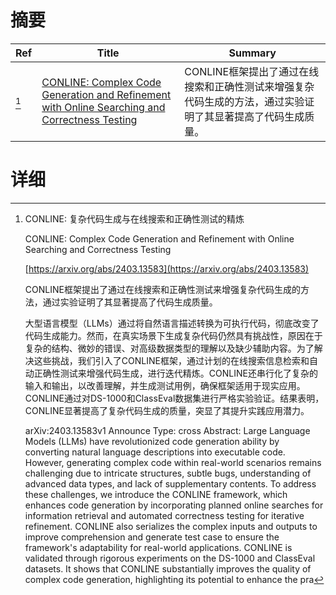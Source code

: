 # 摘要

| Ref | Title | Summary |
| --- | --- | --- |
| [^1] | [CONLINE: Complex Code Generation and Refinement with Online Searching and Correctness Testing](https://arxiv.org/abs/2403.13583) | CONLINE框架提出了通过在线搜索和正确性测试来增强复杂代码生成的方法，通过实验证明了其显著提高了代码生成质量。 |

# 详细

[^1]: CONLINE: 复杂代码生成与在线搜索和正确性测试的精炼

    CONLINE: Complex Code Generation and Refinement with Online Searching and Correctness Testing

    [https://arxiv.org/abs/2403.13583](https://arxiv.org/abs/2403.13583)

    CONLINE框架提出了通过在线搜索和正确性测试来增强复杂代码生成的方法，通过实验证明了其显著提高了代码生成质量。

    

    大型语言模型（LLMs）通过将自然语言描述转换为可执行代码，彻底改变了代码生成能力。然而，在真实场景下生成复杂代码仍然具有挑战性，原因在于复杂的结构、微妙的错误、对高级数据类型的理解以及缺少辅助内容。为了解决这些挑战，我们引入了CONLINE框架，通过计划的在线搜索信息检索和自动正确性测试来增强代码生成，进行迭代精炼。CONLINE还串行化了复杂的输入和输出，以改善理解，并生成测试用例，确保框架适用于现实应用。CONLINE通过对DS-1000和ClassEval数据集进行严格实验验证。结果表明，CONLINE显著提高了复杂代码生成的质量，突显了其提升实践应用潜力。

    arXiv:2403.13583v1 Announce Type: cross  Abstract: Large Language Models (LLMs) have revolutionized code generation ability by converting natural language descriptions into executable code. However, generating complex code within real-world scenarios remains challenging due to intricate structures, subtle bugs, understanding of advanced data types, and lack of supplementary contents. To address these challenges, we introduce the CONLINE framework, which enhances code generation by incorporating planned online searches for information retrieval and automated correctness testing for iterative refinement. CONLINE also serializes the complex inputs and outputs to improve comprehension and generate test case to ensure the framework's adaptability for real-world applications. CONLINE is validated through rigorous experiments on the DS-1000 and ClassEval datasets. It shows that CONLINE substantially improves the quality of complex code generation, highlighting its potential to enhance the pra
    

